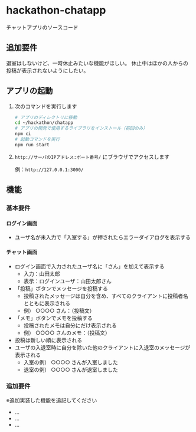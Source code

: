 # hackathon-chatapp

チャットアプリのソースコード

## 追加要件

退室はしないけど、一時休止みたいな機能がほしい。
休止中はほかの人からの投稿が表示されないようにしたい。

## アプリの起動

1. 次のコマンドを実行します

   ```bash
   # アプリのディレクトリに移動
   cd ~/hackathon/chatapp
   # アプリの開発で使用するライブラリをインストール（初回のみ）
   npm ci
   # 起動コマンドを実行
   npm run start
   ```

2. `http://サーバのIPアドレス:ポート番号/` にブラウザでアクセスします

   例：`http://127.0.0.1:3000/`

## 機能

### 基本要件

#### ログイン画面

- ユーザ名が未入力で「入室する」が押されたらエラーダイアログを表示する

#### チャット画面

- ログイン画面で入力されたユーザ名に「さん」を加えて表示する
  - 入力：山田太郎
  - 表示：ログインユーザ：山田太郎さん
- 「投稿」ボタンでメッセージを投稿する
  - 投稿されたメッセージは自分を含め、すべてのクライアントに投稿者名とともに表示される
  - 例） ○○○○ さん：（投稿文）
- 「メモ」ボタンでメモを投稿する
  - 投稿されたメモは自分にだけ表示される
  - 例） ○○○○ さんのメモ：（投稿文）
- 投稿は新しい順に表示される
- ユーザの入退室時に自分を除いた他のクライアントに入退室のメッセージが表示される
  - 入室の例） ○○○○ さんが入室しました
  - 退室の例） ○○○○ さんが退室しました

### 追加要件

※追加実装した機能を追記してください

- ...
- ...
- ...
